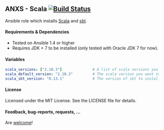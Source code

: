 ## ANXS - Scala [![Build Status](https://travis-ci.org/vanaoff/scala.png)](https://travis-ci.org/vanaoff/scala)

Ansible role which installs [Scala](http://scala-lang.org/) and [sbt](http://www.scala-sbt.org/).


#### Requirements & Dependencies
- Tested on Ansible 1.4 or higher
- Requires JDK > 7 to be installed (only tested with Oracle JDK 7 for now).


#### Variables

```yaml
scala_versions: ["2.10.3"]              # A list of scala versions you want to have installed
scala_default_version: "2.10.3"         # The scala version you want to be the system default
scala_sbt_version: "0.13.1"             # The version of sbt to install
```


#### License

Licensed under the MIT License. See the LICENSE file for details.


#### Feedback, bug-reports, requests, ...

Are [welcome](https://github.com/ANXS/scala/issues)!
